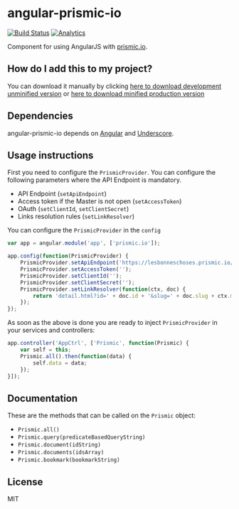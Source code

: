 # angular-prismic-io

[![Build Status](https://travis-ci.org/awulder/angular-prismic-io.png?branch=master)](https://travis-ci.org/awulder/angular-prismic-io) [![Analytics](https://ga-beacon.appspot.com/UA-43175169-2/angular-prismic-io/readme)](https://github.com/igrigorik/ga-beacon)

Component for using AngularJS with [prismic.io](http://prismic.io/).

## How do I add this to my project?

You can download it manually by clicking [here to download development unminified version](https://raw.github.com/awulder/angular-prismic-io/master/dist/angular-prismic-io.js) or [here to download minified production version](https://raw.github.com/awulder/angular-prismic-io/master/dist/angular-prismic-io.min.js)

## Dependencies

angular-prismic-io depends on [Angular](http://angularjs.org/) and [Underscore](http://underscorejs.org/).

## Usage instructions

First you need to configure the `PrismicProvider`. You can configure the following parameters where the API Endpoint is mandatory.

* API Endpoint (`setApiEndpoint`)
* Access token if the Master is not open (`setAccessToken`)
* OAuth (`setClientId`, `setClientSecret`)
* Links resolution rules (`setLinkResolver`)

You can configure the `PrismicProvider` in the `config`
````javascript
var app = angular.module('app', ['prismic.io']);

app.config(function(PrismicProvider) {
    PrismicProvider.setApiEndpoint('https://lesbonneschoses.prismic.io/api');
    PrismicProvider.setAccessToken('');
    PrismicProvider.setClientId('');
    PrismicProvider.setClientSecret('');
    PrismicProvider.setLinkResolver(function(ctx, doc) {
        return 'detail.html?id=' + doc.id + '&slug=' + doc.slug + ctx.maybeRefParam;
    });
});
````

As soon as the above is done you are ready to inject `PrismicProvider` in your services and controllers:
````javascript
app.controller('AppCtrl', ['Prismic', function(Prismic) {
    var self = this;
    Prismic.all().then(function(data) {
        self.data = data;
    });
}]);
````

## Documentation
These are the methods that can be called on the `Prismic` object:
* `Prismic.all()`
* `Prismic.query(predicateBasedQueryString)`
* `Prismic.document(idString)`
* `Prismic.documents(idsArray)`
* `Prismic.bookmark(bookmarkString)`

## License
MIT